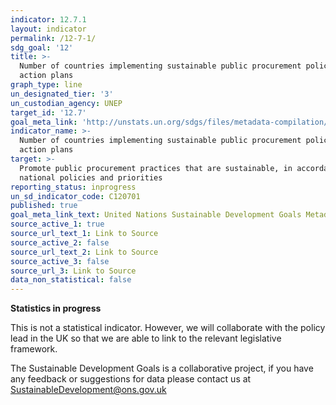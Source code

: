 ```yaml
---
indicator: 12.7.1
layout: indicator
permalink: /12-7-1/
sdg_goal: '12'
title: >-
  Number of countries implementing sustainable public procurement policies and
  action plans
graph_type: line
un_designated_tier: '3'
un_custodian_agency: UNEP
target_id: '12.7'
goal_meta_link: 'http://unstats.un.org/sdgs/files/metadata-compilation/Metadata-Goal-12.pdf'
indicator_name: >-
  Number of countries implementing sustainable public procurement policies and
  action plans
target: >-
  Promote public procurement practices that are sustainable, in accordance with
  national policies and priorities
reporting_status: inprogress
un_sd_indicator_code: C120701
published: true
goal_meta_link_text: United Nations Sustainable Development Goals Metadata (pdf 782kB)
source_active_1: true
source_url_text_1: Link to Source
source_active_2: false
source_url_text_2: Link to Source
source_active_3: false
source_url_3: Link to Source
data_non_statistical: false
---
```

**Statistics in progress**               

This is not a statistical indicator. However, we will collaborate with the policy lead in the UK so that we are able to link to the relevant legislative framework.

The Sustainable Development Goals is a collaborative project, if you have any feedback or suggestions for data please contact us at <SustainableDevelopment@ons.gov.uk>
